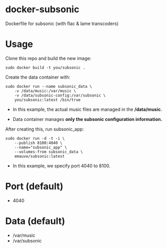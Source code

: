 # docker-subsonic
Dockerfile for subsonic (with flac & lame transcoders)

# Usage

Clone this repo and build the new image:

```
sudo docker build -t you/subsonic .
```

Create the data container with:

```
sudo docker run --name subsonic_data \
	-v /data/music:/var/music \
	-v /data/subsonic-config:/var/subsonic \
	you/subsonic:latest /bin/true
```


- In this example, the actual music files are managed in the **/data/music**.


- Data container manages **only the subsonic configuration information.** 

After creating this, run subsonic_app:

```
sudo docker run -d -t -i \
	--publish 8100:4040 \
	--name="subsonic_app" \
	--volumes-from subsonic_data \
	emauve/subsonic:latest
```


- In this example, we specify port 4040 to 8100.

# Port (default)
- 4040

# Data (default)
- /var/music
- /var/subsonic
